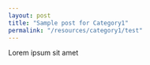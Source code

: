```yaml
---
layout: post
title: "Sample post for Category1"
permalink: "/resources/category1/test"
---
```

Lorem ipsum sit amet
